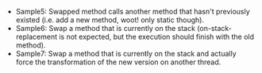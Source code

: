 
* Sample5: Swapped method calls another method that hasn't previously existed (i.e. add a new method, woot! only static though).
* Sample6: Swap a method that is currently on the stack (on-stack-replacement is not expected, but the execution should finish with the old method).
* Sample7: Swap a method that is currently on the stack and actually force the transformation of the new version on another thread.


